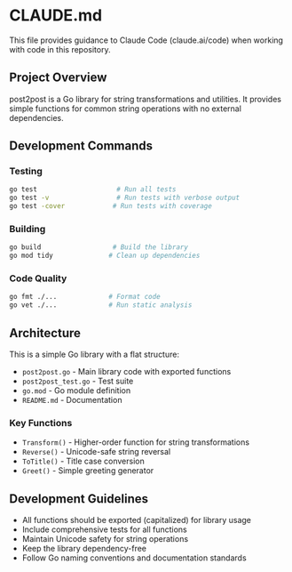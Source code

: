 # CLAUDE.md

This file provides guidance to Claude Code (claude.ai/code) when working with code in this repository.

## Project Overview

post2post is a Go library for string transformations and utilities. It provides simple functions for common string operations with no external dependencies.

## Development Commands

### Testing
```bash
go test                    # Run all tests
go test -v                 # Run tests with verbose output
go test -cover            # Run tests with coverage
```

### Building
```bash
go build                  # Build the library
go mod tidy              # Clean up dependencies
```

### Code Quality
```bash
go fmt ./...             # Format code
go vet ./...             # Run static analysis
```

## Architecture

This is a simple Go library with a flat structure:
- `post2post.go` - Main library code with exported functions
- `post2post_test.go` - Test suite
- `go.mod` - Go module definition
- `README.md` - Documentation

### Key Functions
- `Transform()` - Higher-order function for string transformations
- `Reverse()` - Unicode-safe string reversal
- `ToTitle()` - Title case conversion
- `Greet()` - Simple greeting generator

## Development Guidelines

- All functions should be exported (capitalized) for library usage
- Include comprehensive tests for all functions
- Maintain Unicode safety for string operations
- Keep the library dependency-free
- Follow Go naming conventions and documentation standards